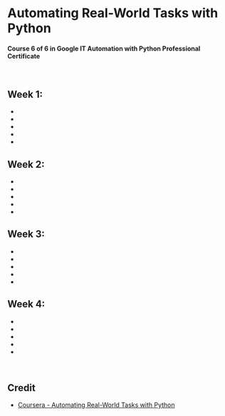 # Automating Real-World Tasks with Python
#### Course 6 of 6 in Google IT Automation with Python Professional Certificate

<br>

## Week 1: 
* 
* 
* 
* 
* 

## Week 2: 
* 
* 
* 
* 
* 

## Week 3: 
* 
* 
* 
* 
* 

## Week 4: 
* 
* 
* 
* 
* 

<br>

## Credit
* [Coursera - Automating Real-World Tasks with Python](https://www.coursera.org/learn/automating-real-world-tasks-python)

